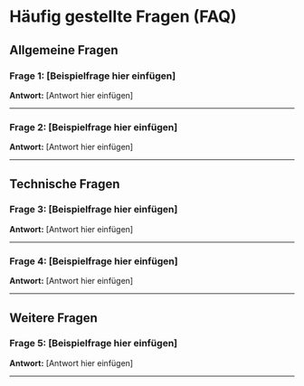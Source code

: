 # Häufig gestellte Fragen (FAQ)

## Allgemeine Fragen

### Frage 1: \[Beispielfrage hier einfügen\]

**Antwort:** \[Antwort hier einfügen\]

---

### Frage 2: \[Beispielfrage hier einfügen\]

**Antwort:** \[Antwort hier einfügen\]

---

## Technische Fragen

### Frage 3: \[Beispielfrage hier einfügen\]

**Antwort:** \[Antwort hier einfügen\]

---

### Frage 4: \[Beispielfrage hier einfügen\]

**Antwort:** \[Antwort hier einfügen\]

---

## Weitere Fragen

### Frage 5: \[Beispielfrage hier einfügen\]

**Antwort:** \[Antwort hier einfügen\]

---